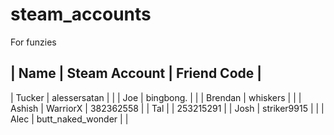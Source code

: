 # steam_accounts
For funzies

| Name 		| Steam Account 	| Friend Code 		|
-----------------------------------------------------
| Tucker	| alessersatan		|					|
| Joe		| bingbong.			| 					|
| Brendan	| whiskers			|					|
| Ashish	| WarriorX			| 382362558			|
| Tal 		| 					| 253215291			|
| Josh		| striker9915		|					|
| Alec		| butt_naked_wonder	|					|